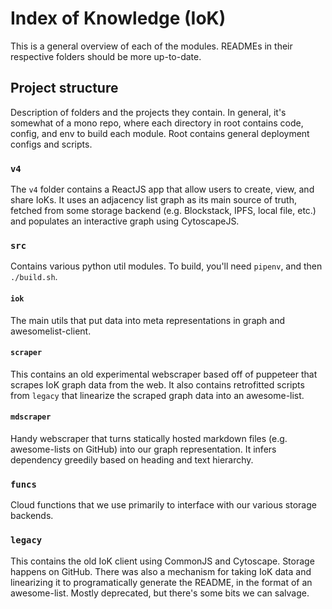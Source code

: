 # Index of Knowledge (IoK)

This is a general overview of each of the modules. READMEs in their respective folders should be more up-to-date.

## Project structure

Description of folders and the projects they contain. In general, it's somewhat of a mono repo, where each directory in root contains code, config, and env to build each module. Root contains general deployment configs and scripts.

### `v4`

The `v4` folder contains a ReactJS app that allow users to create, view, and share IoKs. It uses an adjacency list graph as its main source of truth, fetched from some storage backend (e.g. Blockstack, IPFS, local file, etc.) and populates an interactive graph using CytoscapeJS.

### `src`

Contains various python util modules. To build, you'll need `pipenv`, and then `./build.sh`.

#### `iok`

The main utils that put data into meta representations in graph and awesomelist-client.

#### `scraper`

This contains an old experimental webscraper based off of puppeteer that scrapes IoK graph data from the web. It also contains retrofitted scripts from `legacy` that linearize the scraped graph data into an awesome-list.

#### `mdscraper`

Handy webscraper that turns statically hosted markdown files (e.g. awesome-lists on GitHub) into our graph representation. It infers dependency greedily based on heading and text hierarchy.

### `funcs`

Cloud functions that we use primarily to interface with our various storage backends.

### `legacy` 

This contains the old IoK client using CommonJS and Cytoscape. Storage happens on GitHub. There was also a mechanism for taking IoK data and linearizing it to programatically generate the README, in the format of an awesome-list. Mostly deprecated, but there's some bits we can salvage. 

